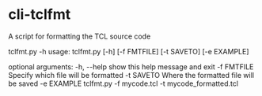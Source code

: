# cli-tclfmt
A script for formatting the TCL source code 

tclfmt.py -h
usage: tclfmt.py [-h] [-f FMTFILE] [-t SAVETO] [-e EXAMPLE]

optional arguments:
  -h, --help  show this help message and exit
  -f FMTFILE  Specify which file will be formatted
  -t SAVETO   Where the formatted file will be saved
  -e EXAMPLE  tclfmt.py -f mycode.tcl -t mycode_formatted.tcl
